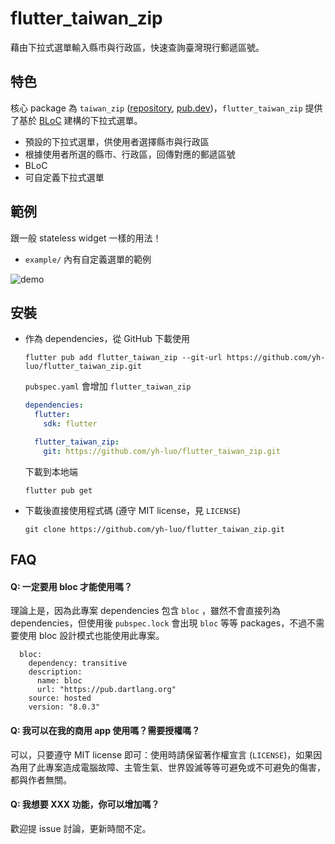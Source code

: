 # flutter_taiwan_zip

藉由下拉式選單輸入縣市與行政區，快速查詢臺灣現行郵遞區號。

## 特色

核心 package 為 `taiwan_zip` ([repository](https://github.com/yh-luo/taiwan_zip), [pub.dev](https://pub.dev/packages/taiwan_zip))，`flutter_taiwan_zip` 提供了基於 [BLoC](https://bloclibrary.dev/#/) 建構的下拉式選單。

* 預設的下拉式選單，供使用者選擇縣市與行政區
* 根據使用者所選的縣市、行政區，回傳對應的郵遞區號
* BLoC
* 可自定義下拉式選單

## 範例

跟一般 stateless widget 一樣的用法！
* `example/` 內有自定義選單的範例

![demo](resources/demo.gif)

## 安裝

* 作為 dependencies，從 GitHub 下載使用

  ```
  flutter pub add flutter_taiwan_zip --git-url https://github.com/yh-luo/flutter_taiwan_zip.git
  ```
  
  `pubspec.yaml` 會增加 `flutter_taiwan_zip`

  ```yaml
  dependencies:
    flutter:
      sdk: flutter
  
    flutter_taiwan_zip: 
      git: https://github.com/yh-luo/flutter_taiwan_zip.git
  ```

  下載到本地端

  ```
  flutter pub get
  ```

* 下載後直接使用程式碼 (遵守 MIT license，見 `LICENSE`)
  ```
  git clone https://github.com/yh-luo/flutter_taiwan_zip.git
  ```

## FAQ

#### Q: 一定要用 bloc 才能使用嗎？

理論上是，因為此專案 dependencies 包含 `bloc` ，雖然不會直接列為 dependencies，但使用後 `pubspec.lock` 會出現 `bloc` 等等 packages，不過不需要使用 bloc 設計模式也能使用此專案。

```
  bloc:
    dependency: transitive
    description:
      name: bloc
      url: "https://pub.dartlang.org"
    source: hosted
    version: "8.0.3"
```

#### Q: 我可以在我的商用 app 使用嗎？需要授權嗎？

可以，只要遵守 MIT license 即可：使用時請保留著作權宣言 (`LICENSE`)，如果因為用了此專案造成電腦故障、主管生氣、世界毀滅等等可避免或不可避免的傷害，都與作者無關。

#### Q: 我想要 XXX 功能，你可以增加嗎？

歡迎提 issue 討論，更新時間不定。
